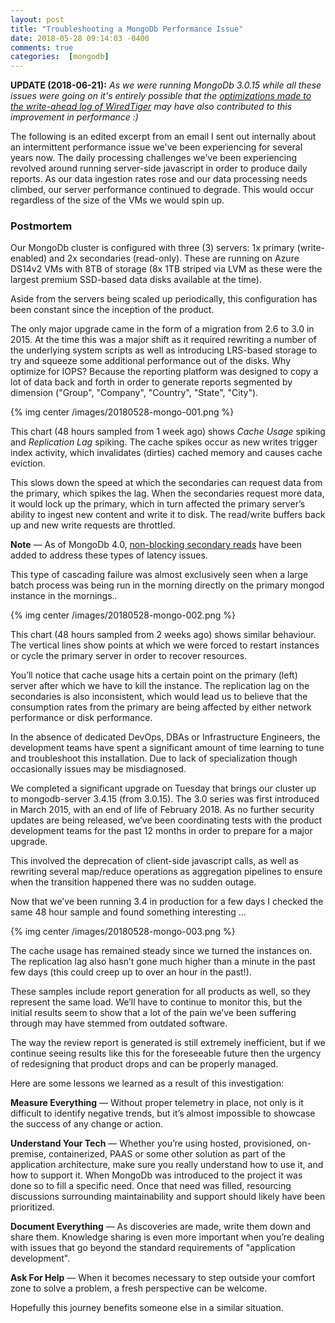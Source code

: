 ```yaml
---
layout: post
title: "Troubleshooting a MongoDb Performance Issue"
date: 2018-05-28 09:14:03 -0400
comments: true
categories:  [mongodb]
---
```

**UPDATE (2018-06-21):** *As we were running MongoDb 3.0.15 while all these issues were going on it's entirely possible that the [optimizations made to the write-ahead log of WiredTiger](https://engineering.mongodb.com/post/breaking-the-wiredtiger-logjam-the-write-ahead-log-1-2) may have also contributed to this improvement in performance :)*

The following is an edited excerpt from an email I sent out internally about an intermittent performance issue we've been experiencing for several years now. The daily processing challenges we've been experiencing revolved around running server-side javascript in order to produce daily reports. As our data ingestion rates rose and our data processing needs climbed, our server performance continued to degrade. This would occur regardless of the size of the VMs we would spin up.

### Postmortem

Our MongoDb cluster is configured with three (3) servers: 1x primary (write-enabled) and 2x secondaries (read-only). These are running on Azure DS14v2 VMs with 8TB of storage (8x 1TB striped via LVM as these were the largest premium SSD-based data disks available at the time).

Aside from the servers being scaled up periodically, this configuration has been constant since the inception of the product.

The only major upgrade came in the form of a migration from 2.6 to 3.0 in 2015. At the time this was a major shift as it required rewriting a number of the underlying system scripts as well as introducing LRS-based storage to try and squeeze some additional performance out of the disks. Why optimize for IOPS? Because the reporting platform was designed to copy a lot of data back and forth in order to generate reports segmented by dimension ("Group", "Company", "Country", "State", "City").

{% img center /images/20180528-mongo-001.png %}

This chart (48 hours sampled from 1 week ago) shows *Cache Usage* spiking and *Replication Lag* spiking. The cache spikes occur as new writes trigger index activity, which invalidates (dirties) cached memory and causes cache eviction.

<!-- more -->

This slows down the speed at which the secondaries can request data from the primary, which spikes the lag. When the secondaries request more data, it would lock up the primary, which in turn affected the primary server’s ability to ingest new content and write it to disk. The read/write buffers back up and new write requests are throttled.

**Note** &mdash; As of MongoDb 4.0, [non-blocking secondary reads](https://www.mongodb.com/blog/post/mongodb-40-release-candidate-0-has-landed) have been added to address these types of latency issues.

This type of cascading failure was almost exclusively seen when a large batch process was being run in the morning directly on the primary mongod instance in the mornings..

{% img center /images/20180528-mongo-002.png %}

This chart (48 hours sampled from 2 weeks ago) shows similar behaviour. The vertical lines show points at which we were forced to restart instances or cycle the primary server in order to recover resources.

You’ll notice that cache usage hits a certain point on the primary (left) server after which we have to kill the instance. The replication lag on the secondaries is also inconsistent, which would lead us to believe that the consumption rates from the primary are being affected by either network performance or disk performance.

In the absence of dedicated DevOps, DBAs or Infrastructure Engineers, the development teams have spent a significant amount of time learning to tune and troubleshoot this installation. Due to lack of specialization though occasionally issues may be misdiagnosed.

We completed a significant upgrade on Tuesday that brings our cluster up to mongodb-server 3.4.15 (from 3.0.15). The 3.0 series was first introduced in March 2015, with an end of life of February 2018. As no further security updates are being released, we’ve been coordinating tests with the product development teams for the past 12 months in order to prepare for a major upgrade.

This involved the deprecation of client-side javascript calls, as well as rewriting several map/reduce operations as aggregation pipelines to ensure when the transition happened there was no sudden outage.

Now that we’ve been running 3.4 in production for a few days I checked the same 48 hour sample and found something interesting …

{% img center /images/20180528-mongo-003.png %}

The cache usage has remained steady since we turned the instances on. The replication lag also hasn’t gone much higher than a minute in the past few days (this could creep up to over an hour in the past!).

These samples include report generation for all products as well, so they represent the same load. We’ll have to continue to monitor this, but the initial results seem to show that a lot of the pain we’ve been suffering through may have stemmed from outdated software.

The way the review report is generated is still extremely inefficient, but if we continue seeing results like this for the foreseeable future then the urgency of redesigning that product drops and can be properly managed.

Here are some lessons we learned as a result of this investigation:

**Measure Everything** &mdash; Without proper telemetry in place, not only is it difficult to identify negative trends, but it’s almost impossible to showcase the success of any change or action.

**Understand Your Tech**  &mdash; Whether you’re using hosted, provisioned, on-premise, containerized, PAAS or some other solution as part of the application architecture, make sure you really understand how to use it, and how to support it. When MongoDb was introduced to the project it was done so to fill a specific need. Once that need was filled, resourcing discussions surrounding maintainability and support should likely have been prioritized.

**Document Everything**  &mdash; As discoveries are made, write them down and share them. Knowledge sharing is even more important when you’re dealing with issues that go beyond the standard requirements of "application development".

**Ask For Help** &mdash; When it becomes necessary to step outside your comfort zone to solve a problem, a fresh perspective can be welcome.

Hopefully this journey benefits someone else in a similar situation.